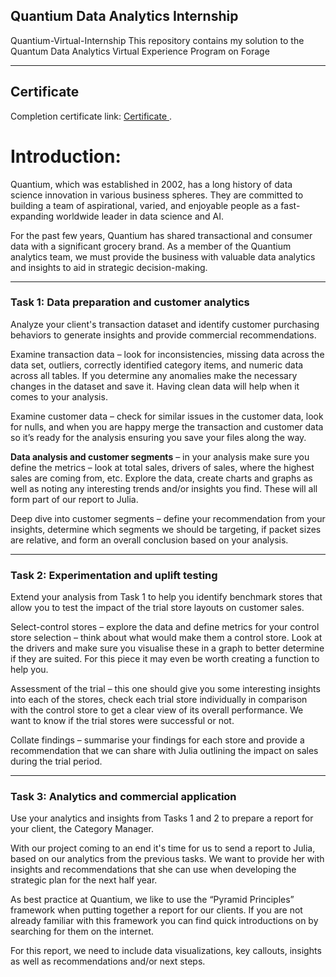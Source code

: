 ## Quantium Data Analytics Internship

Quantium-Virtual-Internship
This repository contains my solution to the Quantum Data Analytics Virtual Experience Program on Forage

---

## Certificate
Completion certificate link: [Certificate ](https://forage-uploads-prod.s3.amazonaws.com/completion-certificates/32A6DqtsbF7LbKdcq/NkaC7knWtjSbi6aYv_32A6DqtsbF7LbKdcq_QtXw4YTEezNMvJ49A_1740054885387_completion_certificate.pdf).

# Introduction:

 Quantium, which was established in 2002, has a long history of data science innovation in various business spheres. They are committed to building a team of aspirational, varied, and enjoyable people as a fast-expanding worldwide leader in data science and AI.

For the past few years, Quantium has shared transactional and consumer data with a significant grocery brand. As a member of the Quantium analytics team, we must provide the business with valuable data analytics and insights to aid in strategic decision-making.

---

### Task 1: Data preparation and customer analytics
Analyze your client's transaction dataset and identify customer purchasing behaviors to generate insights and provide commercial recommendations.

Examine transaction data – look for inconsistencies, missing data across the data set, outliers, correctly identified category items, and numeric data across all tables. If you determine any anomalies make the necessary changes in the dataset and save it. Having clean data will help when it comes to your analysis.

Examine customer data – check for similar issues in the customer data, look for nulls, and when you are happy merge the transaction and customer data so it’s ready for the analysis ensuring you save your files along the way.

**Data analysis and customer segments** – in your analysis make sure you define the metrics – look at total sales, drivers of sales, where the highest sales are coming from, etc. Explore the data, create charts and graphs as well as noting any interesting trends and/or insights you find. These will all form part of our report to Julia.

Deep dive into customer segments – define your recommendation from your insights, determine which segments we should be targeting, if packet sizes are relative, and form an overall conclusion based on your analysis.

---

### Task 2: Experimentation and uplift testing
Extend your analysis from Task 1 to help you identify benchmark stores that allow you to test the impact of the trial store layouts on customer sales.

Select-control stores – explore the data and define metrics for your control store selection – think about what would make them a control store. Look at the drivers and make sure you visualise these in a graph to better determine if they are suited. For this piece it may even be worth creating a function to help you.

Assessment of the trial – this one should give you some interesting insights into each of the stores, check each trial store individually in comparison with the control store to get a clear view of its overall performance. We want to know if the trial stores were successful or not.

Collate findings – summarise your findings for each store and provide a recommendation that we can share with Julia outlining the impact on sales during the trial period.

---

### Task 3: Analytics and commercial application
Use your analytics and insights from Tasks 1 and 2 to prepare a report for your client, the Category Manager.

With our project coming to an end it's time for us to send a report to Julia, based on our analytics from the previous tasks. We want to provide her with insights and recommendations that she can use when developing the strategic plan for the next half year.

As best practice at Quantium, we like to use the “Pyramid Principles” framework when putting together a report for our clients. If you are not already familiar with this framework you can find quick introductions on by searching for them on the internet.

For this report, we need to include data visualizations, key callouts, insights as well as recommendations and/or next steps.
